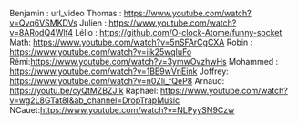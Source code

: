 Benjamin : url_video
Thomas : https://www.youtube.com/watch?v=Qvq6VSMKDVs
Julien : https://www.youtube.com/watch?v=8ARodQ4Wlf4
Lélio : https://github.com/O-clock-Atome/funny-socket
Math: https://www.youtube.com/watch?v=5nSFArCgCXA
Robin : https://www.youtube.com/watch?v=iik25wqIuFo
Rémi:https://www.youtube.com/watch?v=3ymwOvzhwHs
Mohammed : https://www.youtube.com/watch?v=1BE9wVnEink
Joffrey: https://www.youtube.com/watch?v=n0Zli_fQeP8
Arnaud: https://youtu.be/cyQtMZBZJlk
Raphael: https://www.youtube.com/watch?v=wg2L8GTat8I&ab_channel=DropTrapMusic
NCauet:https://www.youtube.com/watch?v=NLPyySN9Czw